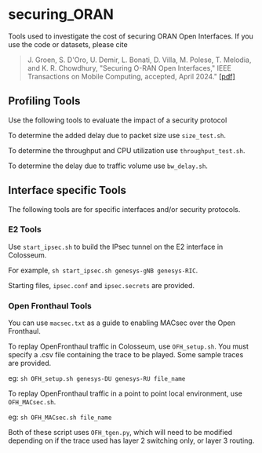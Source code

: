 # securing_ORAN
Tools used to investigate the cost of securing ORAN Open Interfaces. If you use the code or datasets, please cite
> J. Groen, S. D'Oro, U. Demir, L. Bonati, D. Villa, M. Polese, T. Melodia, and K. R. Chowdhury, "Securing O-RAN Open Interfaces," IEEE Transactions on Mobile Computing, accepted, April 2024."
> <a href="https://genesys-lab.org/papers/Securing-ORAN.pdf" target="_blank">[pdf]</a> 

## Profiling Tools
Use the following tools to evaluate the impact of a security protocol

To determine the added delay due to packet size use ```size_test.sh```.

To determine the throughput and CPU utilization use ```throughput_test.sh```.

To determine the delay due to traffic volume use ```bw_delay.sh```.

## Interface specific Tools
The following tools are for specific interfaces and/or security protocols.

### E2 Tools
Use ```start_ipsec.sh``` to build the IPsec tunnel on the E2 interface in Colosseum. 

For example, ```sh start_ipsec.sh genesys-gNB genesys-RIC```.

Starting files, ```ipsec.conf``` and ```ipsec.secrets``` are provided.

### Open Fronthaul Tools
You can use ```macsec.txt``` as a guide to enabling MACsec over the Open Fronthaul.

To replay OpenFronthaul traffic in Colosseum, use ```OFH_setup.sh```. You must specify a .csv file containing the trace to be played. Some sample traces are provided.

eg: ```sh OFH_setup.sh genesys-DU genesys-RU file_name```

To replay OpenFronthaul traffic in a point to point local environment, use ```OFH_MACsec.sh```.

eg: ```sh OFH_MACsec.sh file_name```

Both of these script uses ```OFH_tgen.py```, which will need to be modified depending on if the trace used has layer 2 switching only, or layer 3 routing. 

